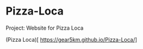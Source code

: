 # Pizza-Loca
Project:
Website for Pizza Loca 

(Pizza Loca)[ https://gear5km.github.io/Pizza-Loca/]
